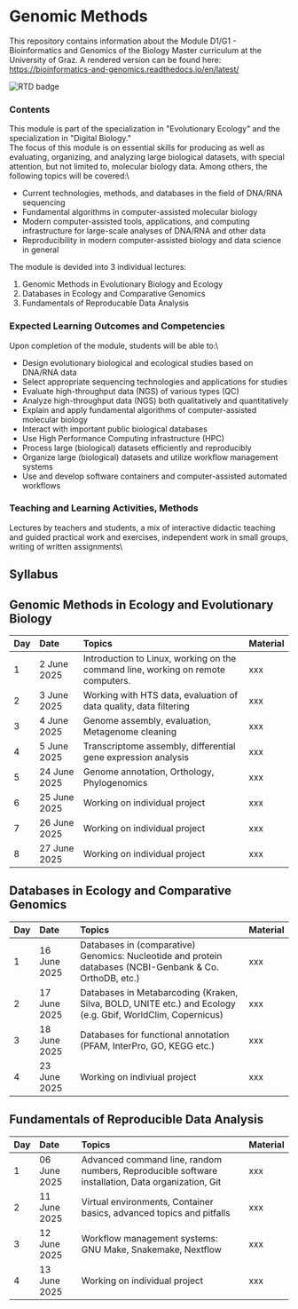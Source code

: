 # Genomic Methods

This repository contains information about the Module D1/G1 - Bioinformatics and Genomics of the Biology Master curriculum at the University of Graz.
A rendered version can be found here: https://bioinformatics-and-genomics.readthedocs.io/en/latest/

![RTD badge](https://readthedocs.org/projects/bioinformatics-and-genomics/badge/?version=latest)

### Contents

This module is part of the specialization in "Evolutionary Ecology" and the specialization in "Digital Biology."\
The focus of this module is on essential skills for producing as well as evaluating, organizing, and analyzing large biological datasets, with special attention, but not limited to, molecular biology data. Among others, the following topics will be covered:\
- Current technologies, methods, and databases in the field of DNA/RNA sequencing
- Fundamental algorithms in computer-assisted molecular biology
- Modern computer-assisted tools, applications, and computing infrastructure for large-scale analyses of DNA/RNA and other data
- Reproducibility in modern computer-assisted biology and data science in general

The module is devided into 3 individual lectures:

1. Genomic Methods in Evolutionary Biology and Ecology
2. Databases in Ecology and Comparative Genomics
3. Fundamentals of Reproducable Data Analysis

### Expected Learning Outcomes and Competencies

Upon completion of the module, students will be able to:\

- Design evolutionary biological and ecological studies based on DNA/RNA data
- Select appropriate sequencing technologies and applications for studies
- Evaluate high-throughput data (NGS) of various types (QC)
- Analyze high-throughput data (NGS) both qualitatively and quantitatively
- Explain and apply fundamental algorithms of computer-assisted molecular biology
- Interact with important public biological databases
- Use High Performance Computing infrastructure (HPC)
- Process large (biological) datasets efficiently and reproducibly
- Organize large (biological) datasets and utilize workflow management systems
- Use and develop software containers and computer-assisted automated workflows

### Teaching and Learning Activities, Methods

Lectures by teachers and students, a mix of interactive didactic teaching and guided practical work and exercises, independent work in small groups, writing of written assignments\


## Syllabus

## Genomic Methods in Ecology and Evolutionary Biology

| Day | Date | Topics | Material |
| :---- | :---- | :---- | :---- |
| 1 | 2 June 2025 | Introduction to Linux, working on the command line, working on remote computers. | xxx |
| 2 | 3 June 2025 | Working with HTS data, evaluation of data quality, data filtering | xxx |
| 3 | 4 June 2025 | Genome assembly, evaluation, Metagenome cleaning | xxx |
| 4 | 5 June 2025 | Transcriptome assembly, differential gene expression analysis | xxx |
| 5 | 24 June 2025 | Genome annotation, Orthology, Phylogenomics | xxx |
| 6 | 25 June 2025 | Working on individual project | xxx |
| 7 | 26 June 2025 | Working on individual project | xxx |
| 8 | 27 June 2025 | Working on individual project | xxx |

## Databases in Ecology and Comparative Genomics

| Day | Date | Topics | Material |
| :---- | :---- | :---- | :---- |
| 1 | 16 June 2025 | Databases in (comparative) Genomics: Nucleotide and protein databases (NCBI-Genbank & Co. OrthoDB, etc.) | xxx |
| 2 | 17 June 2025 | Databases in Metabarcoding (Kraken, Silva, BOLD, UNITE etc.) and Ecology (e.g. Gbif, WorldClim, Copernicus) | xxx |
| 3 | 18 June 2025 | Databases for functional annotation (PFAM, InterPro, GO, KEGG etc.)   | xxx |
| 4 | 23 June 2025 | Working on indiviual project | xxx |


## Fundamentals of Reproducible Data Analysis

| Day | Date | Topics | Material |
| :---- | :---- | :---- | :---- |
| 1 | 06 June 2025 | Advanced command line, random numbers, Reproducible software installation, Data organization, Git | xxx |
| 2 | 11 June 2025 | Virtual environments, Container basics, advanced topics and pitfalls | xxx |
| 3 | 12 June 2025 | Workflow management systems: GNU Make, Snakemake, Nextflow | xxx |
| 4 | 13 June 2025 | Working on individual project | xxx |



 
